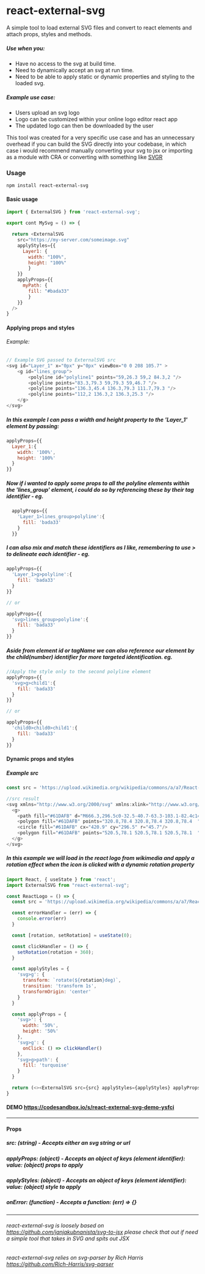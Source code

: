 # react-external-svg
A simple tool to load external SVG files and convert to react elements and attach props, styles and methods.

##### Use when you:

* Have no access to the svg at build time.
* Need to dynamically accept an svg at run time.
* Need to be able to apply static or dynamic properties and styling to the loaded svg.


##### Example use case: 

* Users upload an svg logo
* Logo can be customized within your online logo editor react app
* The updated logo can then be downloaded by the user


This tool was created for a very specific use case and has an unnecessary overhead if you can build the SVG directly into your codebase, in which case i would recommend manually converting your svg to jsx or importing as a module with CRA or converting with something like <a href='https://react-svgr.com/' > SVGR </a> 

### Usage
```
npm install react-external-svg
```

#### Basic usage
```Javascript
import { ExternalSVG } from 'react-external-svg';

export cont MySvg = () => {

  return <ExternalSVG 
    src="https://my-server.com/someimage.svg"
    applyStyles={{
      Layer1: {
        width: "100%",
        height: "100%"
        }
    }} 
    applyProps={{
      myPath: {
        fill: "#bada33"
        }
    }} 
  />
}

```
#### Applying props and styles

###### Example:

```Javascript
// Example SVG passed to ExternalSVG src
<svg id="Layer_1" x="0px" y="0px" viewBox="0 0 208 105.7" >
    <g id="lines_group">
        <polyline id="polyline1" points="59,26.3 59,2 84.3,2 "/>
        <polyline points="83.3,79.3 59,79.3 59,46.7 "/>
        <polyline points="136.3,45.4 136.3,79.3 111.7,79.3 "/>
        <polyline points="112,2 136.3,2 136.3,25.3 "/>
    </g>
</svg>

```

##### In this example I can pass a width and height property to the 'Layer_1' element by passing:

```Javascript
applyProps={{
  Layer_1:{
    width: '100%',
    height: '100%'
  }
}}
```
##### Now if i wanted to apply some props to all the polyline elements within the 'lines_group' element, i could do so by referencing these by their tag identifier - eg.

```Javascript
  applyProps={{
    'Layer_1>lines_group>polyline':{
      fill: 'bada33'
    }
  }}
  ```

##### I can also mix and match these identifiers as I like, remembering to use > to delineate each identifier - eg.

```Javascript
applyProps={{
  'Layer_1>g>polyline':{
    fill: 'bada33'
  }
}}

// or

applyProps={{
  'svg>lines_group>polyline':{
    fill: 'bada33'
  }
}}
```

##### Aside from element id or tagName we can also reference our element by the child(number) identifier for more targeted identification. eg.

```Javascript
//Apply the style only to the second polyline element
applyProps={{
  'svg>g>child1':{
    fill: 'bada33'
  }
}}

// or

applyProps={{
  'child0>child0>child1':{
    fill: 'bada33'
  }
}}

```
#### Dynamic props and styles
##### Example src
```Javascript
const src = 'https://upload.wikimedia.org/wikipedia/commons/a/a7/React-icon.svg'

//src result
<svg xmlns="http://www.w3.org/2000/svg" xmlns:xlink="http://www.w3.org/1999/xlink" version="1.1" id="Layer_2_1_" x="0px" y="0px" viewBox="0 0 841.9 595.3" enable-background="new 0 0 841.9 595.3" xml:space="preserve" wtx-context="37D13676-EFEB-45EF-9AAC-DFF815FC193D">
  <g>
    <path fill="#61DAFB" d="M666.3,296.5c0-32.5-40.7-63.3-103.1-82.4c14.4-63.6,8-114.2-20.2-130.4c-6.5-3.8-14.1-5.6-22.4-5.6v22.3   c4.6,0,8.3,0.9,11.4,2.6c13.6,7.8,19.5,37.5,14.9,75.7c-1.1,9.4-2.9,19.3-5.1,29.4c-19.6-4.8-41-8.5-63.5-10.9   c-13.5-18.5-27.5-35.3-41.6-50c32.6-30.3,63.2-46.9,84-46.9l0-22.3c0,0,0,0,0,0c-27.5,0-63.5,19.6-99.9,53.6   c-36.4-33.8-72.4-53.2-99.9-53.2v22.3c20.7,0,51.4,16.5,84,46.6c-14,14.7-28,31.4-41.3,49.9c-22.6,2.4-44,6.1-63.6,11   c-2.3-10-4-19.7-5.2-29c-4.7-38.2,1.1-67.9,14.6-75.8c3-1.8,6.9-2.6,11.5-2.6l0-22.3c0,0,0,0,0,0c-8.4,0-16,1.8-22.6,5.6   c-28.1,16.2-34.4,66.7-19.9,130.1c-62.2,19.2-102.7,49.9-102.7,82.3c0,32.5,40.7,63.3,103.1,82.4c-14.4,63.6-8,114.2,20.2,130.4   c6.5,3.8,14.1,5.6,22.5,5.6c27.5,0,63.5-19.6,99.9-53.6c36.4,33.8,72.4,53.2,99.9,53.2c8.4,0,16-1.8,22.6-5.6   c28.1-16.2,34.4-66.7,19.9-130.1C625.8,359.7,666.3,328.9,666.3,296.5z M536.1,229.8c-3.7,12.9-8.3,26.2-13.5,39.5   c-4.1-8-8.4-16-13.1-24c-4.6-8-9.5-15.8-14.4-23.4C509.3,224,523,226.6,536.1,229.8z M490.3,336.3c-7.8,13.5-15.8,26.3-24.1,38.2   c-14.9,1.3-30,2-45.2,2c-15.1,0-30.2-0.7-45-1.9c-8.3-11.9-16.4-24.6-24.2-38c-7.6-13.1-14.5-26.4-20.8-39.8   c6.2-13.4,13.2-26.8,20.7-39.9c7.8-13.5,15.8-26.3,24.1-38.2c14.9-1.3,30-2,45.2-2c15.1,0,30.2,0.7,45,1.9   c8.3,11.9,16.4,24.6,24.2,38c7.6,13.1,14.5,26.4,20.8,39.8C504.7,309.8,497.8,323.2,490.3,336.3z M522.6,323.3   c5.4,13.4,10,26.8,13.8,39.8c-13.1,3.2-26.9,5.9-41.2,8c4.9-7.7,9.8-15.6,14.4-23.7C514.2,339.4,518.5,331.3,522.6,323.3z    M421.2,430c-9.3-9.6-18.6-20.3-27.8-32c9,0.4,18.2,0.7,27.5,0.7c9.4,0,18.7-0.2,27.8-0.7C439.7,409.7,430.4,420.4,421.2,430z    M346.8,371.1c-14.2-2.1-27.9-4.7-41-7.9c3.7-12.9,8.3-26.2,13.5-39.5c4.1,8,8.4,16,13.1,24C337.1,355.7,341.9,363.5,346.8,371.1z    M420.7,163c9.3,9.6,18.6,20.3,27.8,32c-9-0.4-18.2-0.7-27.5-0.7c-9.4,0-18.7,0.2-27.8,0.7C402.2,183.3,411.5,172.6,420.7,163z    M346.7,221.9c-4.9,7.7-9.8,15.6-14.4,23.7c-4.6,8-8.9,16-13,24c-5.4-13.4-10-26.8-13.8-39.8C318.6,226.7,332.4,224,346.7,221.9z    M256.2,347.1c-35.4-15.1-58.3-34.9-58.3-50.6c0-15.7,22.9-35.6,58.3-50.6c8.6-3.7,18-7,27.7-10.1c5.7,19.6,13.2,40,22.5,60.9   c-9.2,20.8-16.6,41.1-22.2,60.6C274.3,354.2,264.9,350.8,256.2,347.1z M310,490c-13.6-7.8-19.5-37.5-14.9-75.7   c1.1-9.4,2.9-19.3,5.1-29.4c19.6,4.8,41,8.5,63.5,10.9c13.5,18.5,27.5,35.3,41.6,50c-32.6,30.3-63.2,46.9-84,46.9   C316.8,492.6,313,491.7,310,490z M547.2,413.8c4.7,38.2-1.1,67.9-14.6,75.8c-3,1.8-6.9,2.6-11.5,2.6c-20.7,0-51.4-16.5-84-46.6   c14-14.7,28-31.4,41.3-49.9c22.6-2.4,44-6.1,63.6-11C544.3,394.8,546.1,404.5,547.2,413.8z M585.7,347.1c-8.6,3.7-18,7-27.7,10.1   c-5.7-19.6-13.2-40-22.5-60.9c9.2-20.8,16.6-41.1,22.2-60.6c9.9,3.1,19.3,6.5,28.1,10.2c35.4,15.1,58.3,34.9,58.3,50.6   C644,312.2,621.1,332.1,585.7,347.1z"/>
    <polygon fill="#61DAFB" points="320.8,78.4 320.8,78.4 320.8,78.4  "/>
    <circle fill="#61DAFB" cx="420.9" cy="296.5" r="45.7"/>
    <polygon fill="#61DAFB" points="520.5,78.1 520.5,78.1 520.5,78.1  "/>
  </g>
</svg>
```

##### In this example we will load in the react logo from wikimedia and apply a rotation effect when the icon is clicked with a dynamic rotation property

```Javascript
import React, { useState } from 'react';
import ExternalSVG from "react-external-svg";

const ReactLogo = () => {
  const src = 'https://upload.wikimedia.org/wikipedia/commons/a/a7/React-icon.svg';

  const errorHandler = (err) => {
    console.error(err)
  }

  const [rotation, setRotation] = useState(0);

  const clickHandler = () => {
    setRotation(rotation + 360);
  }

  const applyStyles = {
    'svg>g': {
      transform: `rotate(${rotation}deg)`,
      transition: 'transform 1s',
      transformOrigin: 'center'
    }
  }

  const applyProps = {
    'svg>': {
      width: '50%',
      height: '50%'
    },
    'svg>g': {
      onClick: () => clickHandler()
    },
    'svg>g>path': {
      fill: 'turquoise'
    }
  }

  return (<><ExternalSVG src={src} applyStyles={applyStyles} applyProps={applyProps} onError={errorHandler} /></>)
}


```

#### DEMO https://codesandbox.io/s/react-external-svg-demo-ysfci


---
#### Props
##### <p><b>src: (string) - </b> Accepts either an svg string or url</P>   
##### <p><b>applyProps: (object) - </b> Accepts an object of keys (element identifier): value: (object) props to apply </P> 
##### <p><b>applyStyles: (object) - </b> Accepts an object of keys (element identifier): value: (object) style to apply </P> 
##### <p><b>onError: (function) - </b> Accepts a function:  (err) => {} </P> 
---

###### react-external-svg is loosely based on https://github.com/janjakubnanista/svg-to-jsx please check that out if need a simple tool that takes in SVG and spits out JSX 
###### react-external-svg relies on svg-parser by Rich Harris https://github.com/Rich-Harris/svg-parser

